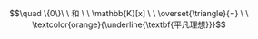$$\quad \{0\}\ \ 和 \ \ \mathbb{K}[x] \ \  \overset{\triangle}{=} \ \ \textcolor{orange}{\underline{\textbf{平凡理想}}}$$